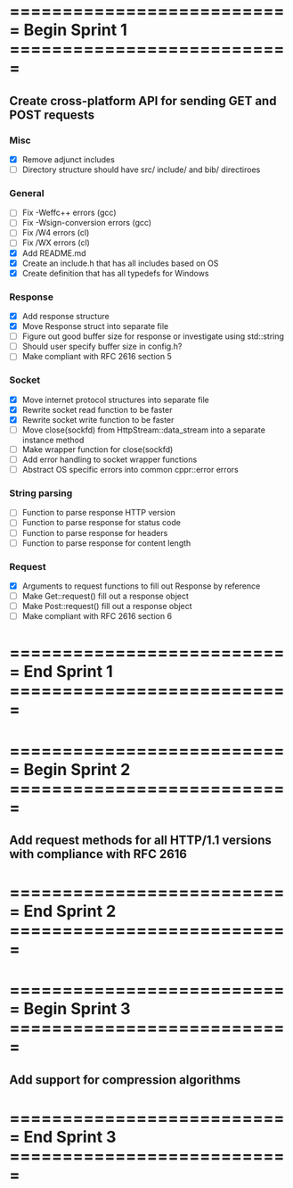 # =========================== Begin Sprint 1 ===========================
## Create cross-platform API for sending GET and POST requests

### Misc
 - [X] Remove adjunct includes
 - [ ] Directory structure should have src/ include/ and bib/ directiroes

### General
- [ ] Fix -Weffc++ errors (gcc)
- [ ] Fix -Wsign-conversion errors (gcc)
- [ ] Fix /W4 errors (cl)
- [ ] Fix /WX errors (cl)
- [X] Add README.md
- [X] Create an include.h that has all includes based on OS
- [X] Create definition that has all typedefs for Windows

### Response
- [X] Add response structure
- [X] Move Response struct into separate file
- [ ] Figure out good buffer size for response or investigate using std::string
- [ ] Should user specify buffer size in config.h?
- [ ] Make compliant with RFC 2616 section 5

### Socket
- [X] Move internet protocol structures into separate file
- [X] Rewrite socket read function to be faster
- [X] Rewrite socket write function to be faster
- [ ] Move close(sockfd) from HttpStream::data_stream into a separate instance method
- [ ] Make wrapper function for close(sockfd)
- [ ] Add error handling to socket wrapper functions
- [ ] Abstract OS specific errors into common cppr::error errors

### String parsing
- [ ] Function to parse response HTTP version
- [ ] Function to parse response for status code
- [ ] Function to parse response for headers
- [ ] Function to parse response for content length

### Request
- [X] Arguments to request functions to fill out Response by reference
- [ ] Make Get::request() fill out a response object
- [ ] Make Post::request() fill out a response object
- [ ] Make compliant with RFC 2616 section 6

# =========================== End Sprint 1 ===========================
# =========================== Begin Sprint 2 ===========================
## Add request methods for all HTTP/1.1 versions with compliance with RFC 2616

# =========================== End Sprint 2 ===========================
# =========================== Begin Sprint 3 ===========================
## Add support for compression algorithms

# =========================== End Sprint 3 ===========================